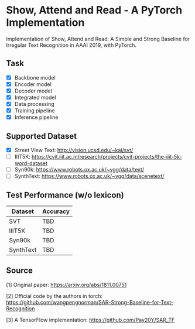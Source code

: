 # Show, Attend and Read - A PyTorch Implementation

Implementation of Show, Attend and Read: A Simple and Strong Baseline for Irregular Text Recognition in AAAI 2019, with PyTorch. 

## Task

- [x] Backbone model
- [x] Encoder model
- [x] Decoder model
- [x] Integrated model
- [x] Data processing
- [x] Training pipeline
- [x] Inference pipeline

## Supported Dataset

- [x] Street View Text: http://vision.ucsd.edu/~kai/svt/
- [ ] IIIT5K: https://cvit.iiit.ac.in/research/projects/cvit-projects/the-iiit-5k-word-dataset
- [ ] Syn90k: https://www.robots.ox.ac.uk/~vgg/data/text/
- [ ] SynthText: https://www.robots.ox.ac.uk/~vgg/data/scenetext/

## Test Performance (w/o lexicon)

| Dataset      | Accuracy |
| ----------- | ----------- |
| SVT      | TBD       |
| IIIT5K   | TBD        |
| Syn90k   | TBD        |
| SynthText   | TBD        |

## Source

[1] Original paper: https://arxiv.org/abs/1811.00751

[2] Official code by the authors in torch: https://github.com/wangpengnorman/SAR-Strong-Baseline-for-Text-Recognition

[3] A TensorFlow implementation: https://github.com/Pay20Y/SAR_TF


